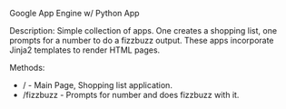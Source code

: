 Google App Engine w/ Python App

Description:
Simple collection of apps.  One creates a shopping list, one prompts for a number to do a fizzbuzz output.  These apps incorporate Jinja2 templates to render HTML pages.

Methods:
* / - Main Page, Shopping list application.
* /fizzbuzz - Prompts for number and does fizzbuzz with it.

